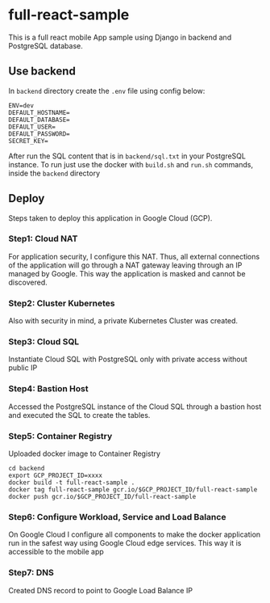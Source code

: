 # full-react-sample

This is a full react mobile App sample using Django in backend and PostgreSQL database.

## Use backend
In `backend` directory create the `.env` file using config below:
```
ENV=dev
DEFAULT_HOSTNAME=
DEFAULT_DATABASE=
DEFAULT_USER=
DEFAULT_PASSWORD=
SECRET_KEY=
```
After run the SQL content that is in `backend/sql.txt` in your PostgreSQL instance.
To run just use the docker with `build.sh` and `run.sh` commands, inside the `backend` directory

## Deploy
Steps taken to deploy this application in Google Cloud (GCP).

### Step1: Cloud NAT
For application security, I configure this NAT.
Thus, all external connections of the application will go through a NAT gateway leaving through an IP managed by Google.
This way the application is masked and cannot be discovered.

### Step2: Cluster Kubernetes
Also with security in mind, a private Kubernetes Cluster was created.

### Step3: Cloud SQL
Instantiate Cloud SQL with PostgreSQL only with private access without public IP

### Step4: Bastion Host
Accessed the PostgreSQL instance of the Cloud SQL through a bastion host and executed the SQL to create the tables.

### Step5: Container Registry
Uploaded docker image to Container Registry
```
cd backend
export GCP_PROJECT_ID=xxxx
docker build -t full-react-sample .
docker tag full-react-sample gcr.io/$GCP_PROJECT_ID/full-react-sample
docker push gcr.io/$GCP_PROJECT_ID/full-react-sample
```

### Step6: Configure Workload, Service and Load Balance
On Google Cloud I configure all components to make the docker application run in the safest way using Google Cloud edge services.
This way it is accessible to the mobile app

### Step7: DNS
Created DNS record to point to Google Load Balance IP